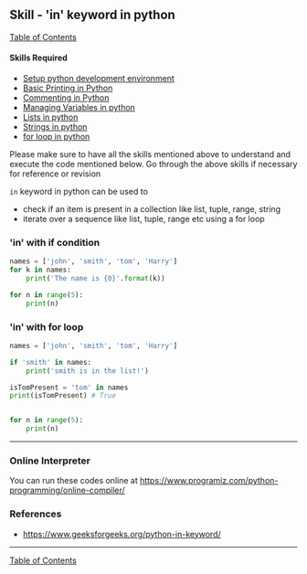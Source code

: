 ## Skill - 'in' keyword in python
[Table of Contents](https://nagasudhir.blogspot.com/2020/04/taming-python-table-of-contents.html)

#### Skills Required
* [Setup python development environment](https://nagasudhir.blogspot.com/2020/04/setup-python-development-environment_14.html)
* [Basic Printing in Python](https://nagasudhir.blogspot.com/2020/04/basic-printing-in-python.html)
* [Commenting in Python](https://nagasudhir.blogspot.com/2020/04/comments-in-python.html)
* [Managing Variables in python](https://nagasudhir.blogspot.com/2020/04/managing-variables-in-python.html)
* [Lists in python](https://nagasudhir.blogspot.com/2020/04/lists-in-python.html)
* [Strings in python](https://nagasudhir.blogspot.com/2020/04/strings-in-python.html)
* [for loop in python](https://nagasudhir.blogspot.com/2020/05/for-loop-in-python.html)

Please make sure to have all the skills mentioned above to understand and execute the code mentioned below. Go through the above skills if necessary for reference or revision

`in` keyword in python can be used to 
* check if an item is present in a collection like list, tuple, range, string
* iterate over a sequence like list, tuple, range etc using a for loop

### 'in' with if condition
```python
names = ['john', 'smith', 'tom', 'Harry']
for k in names:
	print('The name is {0}'.format(k))

for n in range(5):
	print(n)
```

### 'in' with for loop
```python
names = ['john', 'smith', 'tom', 'Harry']

if 'smith' in names:
	print('smith is in the list!')

isTomPresent = 'tom' in names
print(isTomPresent) # True


for n in range(5):
	print(n)
```


<hr/>

### Online Interpreter
You can run these codes online at https://www.programiz.com/python-programming/online-compiler/

### References
* https://www.geeksforgeeks.org/python-in-keyword/

<hr/>

[Table of Contents](https://nagasudhir.blogspot.com/2020/04/taming-python-table-of-contents.html)


<!--stackedit_data:
eyJoaXN0b3J5IjpbNjkzNDQ1NTcyLDExMTE1ODA5ODEsMTU3Mj
I3Mzc5Nl19
-->